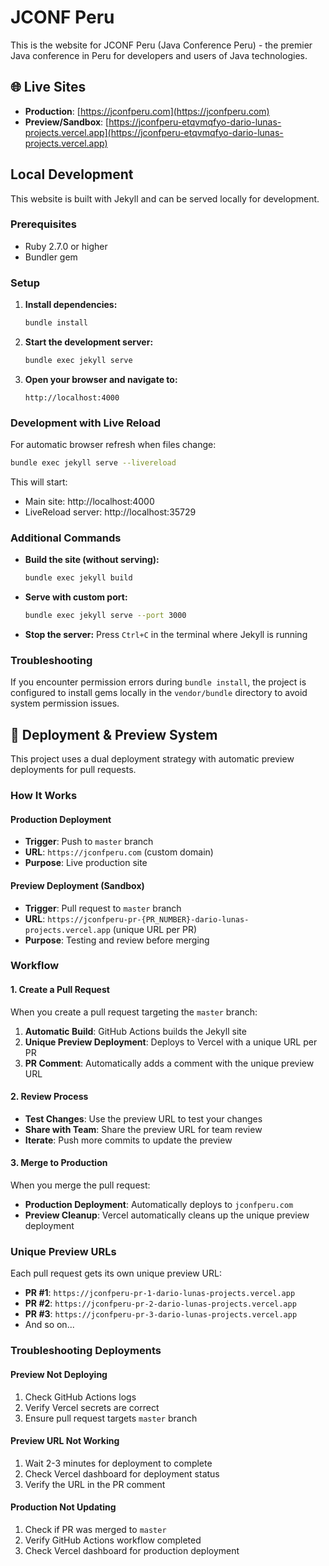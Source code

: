 # JCONF Peru

This is the website for JCONF Peru (Java Conference Peru) - the premier Java conference in Peru for developers and users of Java technologies.

## 🌐 Live Sites

- **Production**: [https://jconfperu.com](https://jconfperu.com)
- **Preview/Sandbox**: [https://jconfperu-etqvmqfyo-dario-lunas-projects.vercel.app](https://jconfperu-etqvmqfyo-dario-lunas-projects.vercel.app)

## Local Development

This website is built with Jekyll and can be served locally for development.

### Prerequisites

- Ruby 2.7.0 or higher
- Bundler gem

### Setup

1. **Install dependencies:**
   ```bash
   bundle install
   ```

2. **Start the development server:**
   ```bash
   bundle exec jekyll serve
   ```

3. **Open your browser and navigate to:**
   ```
   http://localhost:4000
   ```

### Development with Live Reload

For automatic browser refresh when files change:

```bash
bundle exec jekyll serve --livereload
```

This will start:
- Main site: http://localhost:4000
- LiveReload server: http://localhost:35729

### Additional Commands

- **Build the site (without serving):**
  ```bash
  bundle exec jekyll build
  ```

- **Serve with custom port:**
  ```bash
  bundle exec jekyll serve --port 3000
  ```

- **Stop the server:**
  Press `Ctrl+C` in the terminal where Jekyll is running

### Troubleshooting

If you encounter permission errors during `bundle install`, the project is configured to install gems locally in the `vendor/bundle` directory to avoid system permission issues.

## 🚀 Deployment & Preview System

This project uses a dual deployment strategy with automatic preview deployments for pull requests.

### How It Works

#### Production Deployment
- **Trigger**: Push to `master` branch
- **URL**: `https://jconfperu.com` (custom domain)
- **Purpose**: Live production site

#### Preview Deployment (Sandbox)
- **Trigger**: Pull request to `master` branch
- **URL**: `https://jconfperu-pr-{PR_NUMBER}-dario-lunas-projects.vercel.app` (unique URL per PR)
- **Purpose**: Testing and review before merging

### Workflow

#### 1. Create a Pull Request
When you create a pull request targeting the `master` branch:

1. **Automatic Build**: GitHub Actions builds the Jekyll site
2. **Unique Preview Deployment**: Deploys to Vercel with a unique URL per PR
3. **PR Comment**: Automatically adds a comment with the unique preview URL

#### 2. Review Process
- **Test Changes**: Use the preview URL to test your changes
- **Share with Team**: Share the preview URL for team review
- **Iterate**: Push more commits to update the preview

#### 3. Merge to Production
When you merge the pull request:
- **Production Deployment**: Automatically deploys to `jconfperu.com`
- **Preview Cleanup**: Vercel automatically cleans up the unique preview deployment

### Unique Preview URLs

Each pull request gets its own unique preview URL:

- **PR #1**: `https://jconfperu-pr-1-dario-lunas-projects.vercel.app`
- **PR #2**: `https://jconfperu-pr-2-dario-lunas-projects.vercel.app`
- **PR #3**: `https://jconfperu-pr-3-dario-lunas-projects.vercel.app`
- And so on...

### Troubleshooting Deployments

#### Preview Not Deploying
1. Check GitHub Actions logs
2. Verify Vercel secrets are correct
3. Ensure pull request targets `master` branch

#### Preview URL Not Working
1. Wait 2-3 minutes for deployment to complete
2. Check Vercel dashboard for deployment status
3. Verify the URL in the PR comment

#### Production Not Updating
1. Check if PR was merged to `master`
2. Verify GitHub Actions workflow completed
3. Check Vercel dashboard for production deployment
